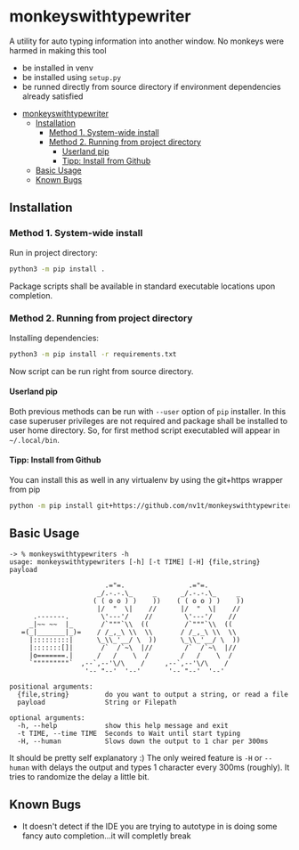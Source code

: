 monkeyswithtypewriter
=====================
A utility for auto typing information into another window. 
No monkeys were harmed in making this tool

* be installed in venv
* be installed using `setup.py`
* be runned directly from source directory if environment dependencies already satisfied

- [monkeyswithtypewriter](#monkeyswithtypewriter)
  * [Installation](#installation)
    + [Method 1. System-wide install](#method-1-system-wide-install)
    + [Method 2. Running from project directory](#method-2-running-from-project-directory)
      - [Userland pip](#userland-pip)
      - [Tipp: Install from Github](#tipp--install-from-github)
  * [Basic Usage](#basic-usage)
  * [Known Bugs](#known-bugs)

## Installation

### Method 1. System-wide install

Run in project directory:

```bash
python3 -m pip install .
```

Package scripts shall be available in standard executable locations upon completion.

### Method 2. Running from project directory

Installing dependencies:


```bash
python3 -m pip install -r requirements.txt
```

Now script can be run right from source directory.

#### Userland pip

Both previous methods can be run with `--user` option of `pip` installer. In this case superuser privileges are not required and package shall be installed to user home directory. So, for first method script executabled will appear in `~/.local/bin`.

#### Tipp: Install from Github

You can install this as well in any virtualenv by using the git+https wrapper from pip
```bash
python -m pip install git+https://github.com/nv1t/monkeyswithtypewriters
```

## Basic Usage

```plain
-> % monkeyswithtypewriters -h
usage: monkeyswithtypewriters [-h] [-t TIME] [-H] {file,string} payload

                        .="=.                .="=.
                      _/.-.-.\_     _      _/.-.-.\_     _
                     ( ( o o ) )    ))    ( ( o o ) )    ))
                      |/  "  \|    //      |/  "  \|    //
      .-------.        \'---'/    //        \'---'/    //
     _|~~ ~~  |_       /`"""`\\  ((         /`"""`\\  ((
   =(_|_______|_)=    / /_,_\ \\  \\       / /_,_\ \\  \\
     |:::::::::|      \_\\_'__/ \  ))      \_\\_'__/ \  ))
     |:::::::[]|       /`  /`~\  |//        /`  /`~\  |//
     |o=======.|      /   /    \  /        /   /    \  /
     `"""""""""`  ,--`,--'\/\    /     ,--`,--'\/\    /
                   '-- "--'  '--'       '-- "--'  '--' 

positional arguments:
  {file,string}         do you want to output a string, or read a file
  payload               String or Filepath

optional arguments:
  -h, --help            show this help message and exit
  -t TIME, --time TIME  Seconds to Wait until start typing
  -H, --human           Slows down the output to 1 char per 300ms
  ```

  It should be pretty self explanatory :) 
  The only weired feature is `-H` or `--human` with delays the output and types 1 character every 300ms (roughly). It tries to randomize the delay a little bit.


## Known Bugs
* It doesn't detect if the IDE you are trying to autotype in is doing some fancy auto completion...it will completly break